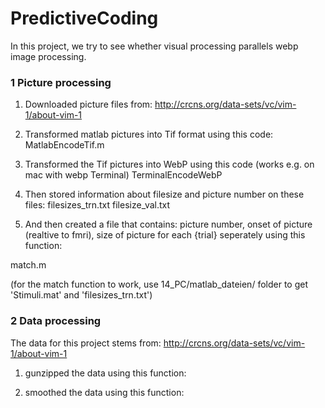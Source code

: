 PredictiveCoding
================
In this project, we try to see whether visual processing parallels webp image processing.

### 1 Picture processing

1. Downloaded picture files from:
http://crcns.org/data-sets/vc/vim-1/about-vim-1


2. Transformed matlab pictures into Tif format using this code:
MatlabEncodeTif.m

3. Transformed the Tif pictures into WebP using this code (works e.g. on mac with webp Terminal)
TerminalEncodeWebP

4. Then stored information about filesize and picture number on these files:
filesizes_trn.txt
filesize_val.txt


5. And then created a file that contains: picture number, onset of picture (realtive to fmri), size of picture
for each {trial} seperately using this function:

match.m

(for the match function to work, use 14_PC/matlab_dateien/ folder
to get 'Stimuli.mat' and 'filesizes_trn.txt')





### 2 Data processing
The data for this project stems from:
http://crcns.org/data-sets/vc/vim-1/about-vim-1

1. gunzipped the data using this function:

2. smoothed the data using this function:



